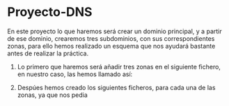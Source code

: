 #  Proyecto-DNS

En este proyecto lo que haremos será crear un dominio principal, y a partir de ese dominio, crearemos tres subdominios, con sus correspondientes zonas, para ello hemos realizado un esquema que nos ayudará bastante antes de realizar la práctica.

1. Lo primero que haremos será añadir tres zonas en el siguiente fichero, en nuestro caso, las hemos llamado así:

2. Despúes hemos creado los siguientes ficheros, para cada una de las zonas, ya que nos pedia
